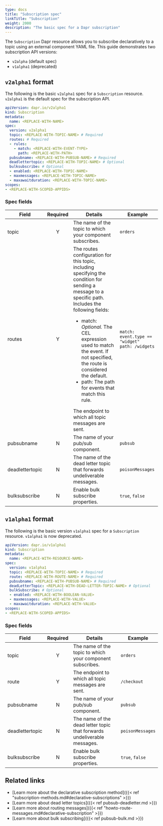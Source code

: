 ```yaml
---
type: docs
title: "Subscription spec"
linkTitle: "Subscription"
weight: 2000
description: "The basic spec for a Dapr subscription"
---
```


The `Subscription` Dapr resource allows you to subscribe declaratively to a topic using an external component YAML file. This guide demonstrates two subscription API versions:

- `v2alpha` (default spec)
- `v1alpha1` (deprecated)

## `v2alpha1` format

The following is the basic `v2alpha1` spec for a `Subscription` resource. `v2alpha1` is the default spec for the subscription API.

```yml
apiVersion: dapr.io/v2alpha1
kind: Subscription
metadata:
  name: <REPLACE-WITH-NAME>
spec:
  version: v2alpha1
  topic: <REPLACE-WITH-TOPIC-NAME> # Required
  routes: # Required
  - rules:
    - match: <REPLACE-WITH-EVENT-TYPE>
      path: <REPLACE-WITH-PATH>
  pubsubname: <REPLACE-WITH-PUBSUB-NAME> # Required
  deadlettertopic: <REPLACE-WITH-TOPIC-NAME> # Optional
  bulksubscribe: # Optional
  - enabled: <REPLACE-WITH-TOPIC-NAME> 
  - maxmessages: <REPLACE-WITH-TOPIC-NAME>
  - maxawaitduration: <REPLACE-WITH-TOPIC-NAME>
scopes:
- <REPLACE-WITH-SCOPED-APPIDS>
```

### Spec fields

| Field              | Required | Details | Example |
|--------------------|:--------:|---------|---------|
| topic | Y | The name of the topic to which your component subscribes. | `orders` |
| routes | Y | The routes configuration for this topic, including specifying the condition for sending a message to a specific path. Includes the following fields: <br><ul><li>match: _Optional._ The CEL expression used to match the event. If not specified, the route is considered the default. </li><li>path: The path for events that match this rule. </li></ul>The endpoint to which all topic messages are sent. | `match: event.type == "widget"` <br>`path: /widgets` |
| pubsubname | N | The name of your pub/sub component. | `pubsub` |
| deadlettertopic | N | The name of the dead letter topic that forwards undeliverable messages. | `poisonMessages` |
| bulksubscribe | N | Enable bulk subscribe properties. | `true`, `false` |


## `v1alpha1` format

The following is the basic version `v1alpha1` spec for a `Subscription` resource. `v1alpha1` is now deprecated.

```yml
apiVersion: dapr.io/v1alpha1
kind: Subscription
metadata:
  name: <REPLACE-WITH-RESOURCE-NAME>
spec:
  version: v1alpha1
  topic: <REPLACE-WITH-TOPIC-NAME> # Required
  route: <REPLACE-WITH-ROUTE-NAME> # Required
  pubsubname: <REPLACE-WITH-PUBSUB-NAME> # Required
  deadLetterTopic: <REPLACE-WITH-DEAD-LETTER-TOPIC-NAME> # Optional
  bulkSubscribe: # Optional
  - enabled: <REPLACE-WITH-BOOLEAN-VALUE>
  - maxmessages: <REPLACE-WITH-VALUE>
  - maxawaitduration: <REPLACE-WITH-VALUE>
scopes:
- <REPLACE-WITH-SCOPED-APPIDS>
```

### Spec fields

| Field              | Required | Details | Example |
|--------------------|:--------:|---------|---------|
| topic | Y | The name of the topic to which your component subscribes. | `orders` |
| route | Y | The endpoint to which all topic messages are sent. | `/checkout` |
| pubsubname | N | The name of your pub/sub component. | `pubsub` |
| deadlettertopic | N | The name of the dead letter topic that forwards undeliverable messages. | `poisonMessages` |
| bulksubscribe | N | Enable bulk subscribe properties. | `true`, `false` |

## Related links
- [Learn more about the declarative subscription method]({{< ref "subscription-methods.md#declarative-subscriptions" >}})
- [Learn more about dead letter topics]({{< ref pubsub-deadletter.md >}})
- [Learn more about routing messages]({{< ref "howto-route-messages.md#declarative-subscription" >}})
- [Learn more about bulk subscribing]({{< ref pubsub-bulk.md >}})
